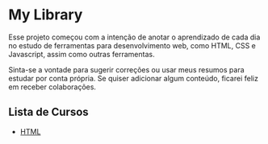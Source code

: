 # My Library
Esse projeto começou com a intenção de anotar o aprendizado de cada dia no estudo de ferramentas para desenvolvimento web, como HTML, CSS e Javascript, assim como outras ferramentas. 

Sinta-se a vontade para sugerir correções ou usar meus resumos para estudar por conta própria. Se quiser adicionar algum conteúdo, ficarei feliz em receber colaborações.

## Lista de Cursos
- [HTML](HTML/README.md/#html)